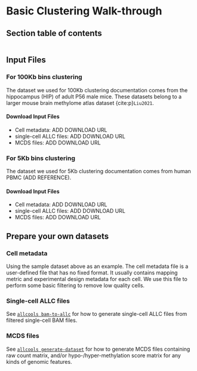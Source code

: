# Basic Clustering Walk-through

## Section table of contents

```{tableofcontents}

```

## Input Files

### For 100Kb bins clustering

The dataset we used for 100Kb clustering documentation comes from the hippocampus (HIP) of adult P56 male mice. These datasets belong to a larger mouse brain methylome atlas dataset {cite:p}`Liu2021`.

#### Download Input Files

-   Cell metadata: ADD DOWNLOAD URL
-   single-cell ALLC files: ADD DOWNLOAD URL
-   MCDS files: ADD DOWNLOAD URL

### For 5Kb bins clustering

The dataset we used for 5Kb clustering documentation comes from human PBMC (ADD REFERENCE).

#### Download Input Files

-   Cell metadata: ADD DOWNLOAD URL
-   single-cell ALLC files: ADD DOWNLOAD URL
-   MCDS files: ADD DOWNLOAD URL

## Prepare your own datasets

### Cell metadata

Using the sample dataset above as an example. The cell metadata file is a user-defined file that has no fixed format.
It usually contains mapping metric and experimental design metadata for each cell.
We use this file to perform some basic filtering to remove low quality cells.

### Single-cell ALLC files

See [`allcools bam-to-allc`](../../command_line/allcools_allc.ipynb) for how to generate single-cell ALLC files
from filtered single-cell BAM files.

### MCDS files

See [`allcools generate-dataset`](../../command_line/allcools_dataset.ipynb) for how to generate MCDS files containing raw count matrix, and/or hypo-/hyper-methylation score matrix for any kinds of genomic features.

